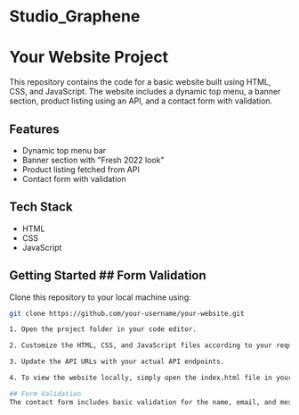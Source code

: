 # Studio_Graphene

# Your Website Project

This repository contains the code for a basic website built using HTML, CSS, and JavaScript. The website includes a dynamic top menu, a banner section, product listing using an API, and a contact form with validation.

## Features

- Dynamic top menu bar
- Banner section with "Fresh 2022 look"
- Product listing fetched from API
- Contact form with validation

## Tech Stack

- HTML
- CSS
- JavaScript

## Getting Started ## Form Validation
Clone this repository to your local machine using:

   ```bash
   git clone https://github.com/your-username/your-website.git

1. Open the project folder in your code editor.

2. Customize the HTML, CSS, and JavaScript files according to your requirements.

3. Update the API URLs with your actual API endpoints.

4. To view the website locally, simply open the index.html file in your web browser.

## Form Validation
The contact form includes basic validation for the name, email, and message fields. The JavaScript code for validation can be found in script.js.





